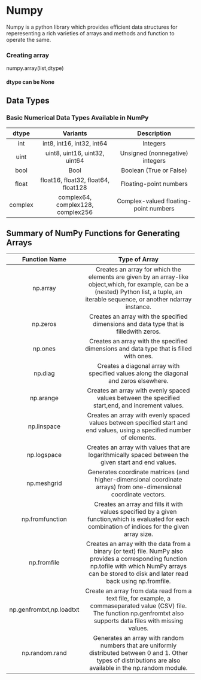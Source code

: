# Numpy

Numpy is a python library which provides efficient data structures for reperesenting a rich varieties of arrays and methods and function to operate the same.

### Creating array
numpy.array(list,dtype)
#### dtype can be None


## Data Types

### Basic Numerical Data Types Available in NumPy
| dtype |                  Variants          |              Description               |
|:-----:|:----------------------------------:|:--------------------------------------:|
|  int  |        int8, int16, int32, int64   |               Integers                 |
|  uint |   uint8, uint16, uint32, uint64    |   Unsigned (nonnegative) integers      |
| bool  |                   Bool             |       Boolean (True or False)          |
| float | float16, float32, float64, float128|        Floating-point numbers          |
|complex| complex64, complex128, complex256  | Complex-valued floating-point numbers  |




##  Summary of NumPy Functions for Generating Arrays
|       Function Name  |                                                                    Type of Array                                                                |
|:--------------------:|:----------------------------------------------------------------------------------------------------------------------------------------------------:|
|      np.array        |Creates an array for which the elements are given by an array-like object,which, for example, can be a (nested) Python list, a tuple, an iterable     sequence, or another ndarray instance.                                                                                                                                        |
|      np.zeros        |       Creates an array with the specified dimensions and data type that is filledwith zeros.                                                         |
|      np.ones         |Creates an array with the specified dimensions and data type that is filled with ones.                                                                |
|      np.diag         |Creates a diagonal array with specified values along the diagonal and zeros elsewhere.                                                                |
|      np.arange       |Creates an array with evenly spaced values between the specified start,end, and increment values.                                                     |
|     np.linspace      |Creates an array with evenly spaced values between specified start and end values, using a specified number of elements.                              |
|     np.logspace      |Creates an array with values that are logarithmically spaced between the given start and end values.                                                  |
|     np.meshgrid      |Generates coordinate matrices (and higher-dimensional coordinate arrays) from one-dimensional coordinate vectors.                                     |
|   np.fromfunction    |Creates an array and fills it with values specified by a given function,which is evaluated for each combination of indices for the given array size.  |
|     np.fromfile      |Creates an array with the data from a binary (or text) file. NumPy also provides a corresponding function np.tofile with which NumPy arrays can be   stored to disk and later read back using np.fromfile.                                                                                                                         |
|np.genfromtxt,np.loadtxt|Create an array from data read from a text file, for example, a commaseparated value (CSV) file. The function np.genfromtxt also supports data     files with missing values.                                                                                                                                                    |
|np.random.rand        |Generates an array with random numbers that are uniformly distributed   between 0 and 1. Other types of distributions are also available in the np.random module.                                                                                                                                                                       |
